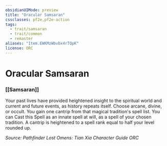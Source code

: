 ```yaml
---
obsidianUIMode: preview
title: "Oracular Samsaran"
cssclasses: pf2e,pf2e-action
tags:
  - trait/samsaran
  - trait/common
  - remaster
aliases: "Item.EWKMzWbvbx4rTQpK"
license: ORC
---
```

# Oracular Samsaran

### [[Samsaran]]






Your past lives have provided heightened insight to the spiritual world and current and future events, as history repeats itself. Choose arcane, divine, or occult. You gain one cantrip from that magical tradition's spell list. You can Cast this Spell as an innate spell at will, as a spell of your chosen tradition. A cantrip is heightened to a spell rank equal to half your level rounded up.

*Source: Pathfinder Lost Omens: Tian Xia Character Guide*
*ORC*